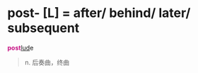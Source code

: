 # post- [L] = after/ behind/ later/ subsequent

<b style="color: #C71585;">post</b>[lud](_lud_.md)e
> n. 后奏曲，终曲